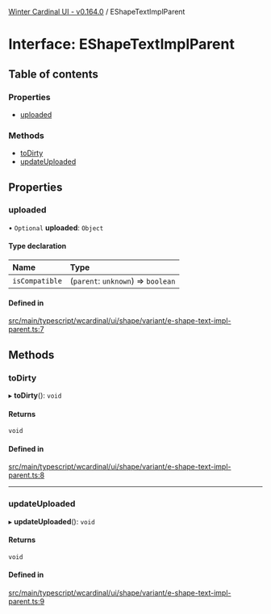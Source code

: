 [Winter Cardinal UI - v0.164.0](../index.md) / EShapeTextImplParent

# Interface: EShapeTextImplParent

## Table of contents

### Properties

- [uploaded](EShapeTextImplParent.md#uploaded)

### Methods

- [toDirty](EShapeTextImplParent.md#todirty)
- [updateUploaded](EShapeTextImplParent.md#updateuploaded)

## Properties

### uploaded

• `Optional` **uploaded**: `Object`

#### Type declaration

| Name | Type |
| :------ | :------ |
| `isCompatible` | (`parent`: `unknown`) => `boolean` |

#### Defined in

[src/main/typescript/wcardinal/ui/shape/variant/e-shape-text-impl-parent.ts:7](https://github.com/winter-cardinal/winter-cardinal-ui/blob/v0.164.0/src/main/typescript/wcardinal/ui/shape/variant/e-shape-text-impl-parent.ts#L7)

## Methods

### toDirty

▸ **toDirty**(): `void`

#### Returns

`void`

#### Defined in

[src/main/typescript/wcardinal/ui/shape/variant/e-shape-text-impl-parent.ts:8](https://github.com/winter-cardinal/winter-cardinal-ui/blob/v0.164.0/src/main/typescript/wcardinal/ui/shape/variant/e-shape-text-impl-parent.ts#L8)

___

### updateUploaded

▸ **updateUploaded**(): `void`

#### Returns

`void`

#### Defined in

[src/main/typescript/wcardinal/ui/shape/variant/e-shape-text-impl-parent.ts:9](https://github.com/winter-cardinal/winter-cardinal-ui/blob/v0.164.0/src/main/typescript/wcardinal/ui/shape/variant/e-shape-text-impl-parent.ts#L9)
